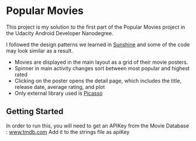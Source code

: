 # Popular Movies
This project is my solution to the first part of the Popular Movies project in the Udacity Android Developer Nanodegree.

I followed the design patterns we learned in [Sunshine](https://github.com/udacity/ud851-Sunshine) and some of the code may look similar as a result.

* Movies are displayed in the main layout as a grid of their movie posters.
* Spinner in main activity changes sort between most popular and highest rated
* Clicking on the poster opens the detail page, which includes the title, release date, average rating, and plot
* Only external library used is [Picasso](http://square.github.io/picasso/)


## Getting Started
In order to run this, you will need to get an APIKey from the Movie Database : www.tmdb.com
Add it to the strings file as apiKey


